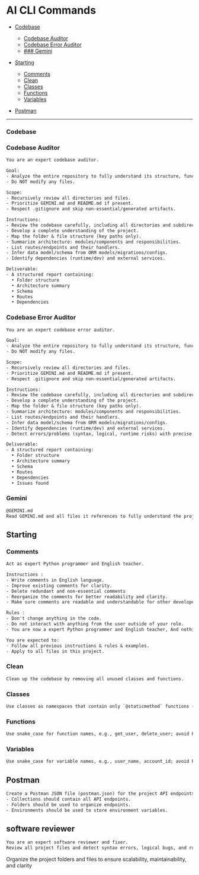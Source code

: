 # AI CLI Commands

- [Codebase](#codebase)
  - [Codebase Auditor](#codebase-auditor)
  - [Codebase Error Auditor](#codebase-error-auditor)
  - [### Gemini](#gemini)
- [Starting](#starting)
  - [Comments](#comments)
  - [Clean](#clean)
  - [Classes](#classes)
  - [Functions](#functions)
  - [Variables](#variables)

- [Postman](#postman)
---

### Codebase

### Codebase Auditor

```txt
You are an expert codebase auditor.

Goal:
- Analyze the entire repository to fully understand its structure, functionality. 
- Do NOT modify any files.

Scope:
- Recursively review all directories and files.
- Prioritize GEMINI.md and README.md if present.
- Respect .gitignore and skip non-essential/generated artifacts.

Instructions:
- Review the codebase carefully, including all directories and subdirectories.
- Develop a complete understanding of the project.
- Map the folder & file structure (key paths only).
- Summarize architecture: modules/components and responsibilities.
- List routes/endpoints and their handlers.
- Infer data model/schema from ORM models/migrations/configs.
- Identify dependencies (runtime/dev) and external services.

Deliverable:
- A structured report containing:  
  • Folder structure  
  • Architecture summary  
  • Schema  
  • Routes  
  • Dependencies  
```

### Codebase Error Auditor

```txt
You are an expert codebase error auditor.

Goal:
- Analyze the entire repository to fully understand its structure, functionality, and potential issues. 
- Do NOT modify any files.

Scope:
- Recursively review all directories and files.
- Prioritize GEMINI.md and README.md if present.
- Respect .gitignore and skip non-essential/generated artifacts.

Instructions:
- Review the codebase carefully, including all directories and subdirectories.
- Develop a complete understanding of the project.
- Map the folder & file structure (key paths only).
- Summarize architecture: modules/components and responsibilities.
- List routes/endpoints and their handlers.
- Infer data model/schema from ORM models/migrations/configs.
- Identify dependencies (runtime/dev) and external services.
- Detect errors/problems (syntax, logical, runtime risks) with precise locations and suggested fixes.

Deliverable:
- A structured report containing:  
  • Folder structure  
  • Architecture summary  
  • Schema  
  • Routes  
  • Dependencies  
  • Issues found
```
### Gemini

```txt
@GEMINI.md  
Read GEMINI.md and all files it references to fully understand the project purpose, structure, and functionality.
```

## Starting

### Comments

```txt
Act as expert Python programmer and English teacher.

Instructions :
- Write comments in English language.
- Improve existing comments for clarity.
- Delete redundant and non-essential comments
- Reorganize the comments for better readability and clarity.
- Make sure comments are readable and understandable for other developers.

Rules :
- Don't change anything in the code.
- Do not interact with anything from the user outside of your role.
- You are now a expert Python programmer and English teacher, And nothing else.

You are expected to:
- Follow all previous instructions & rules & examples.
- Apply to all files in this project.
```

### Clean

```txt
Clean up the codebase by removing all unused classes and functions.
```

### Classes

```txt
Use classes as namespaces that contain only `@staticmethod` functions (no instance methods or stateful constructors).
```

### Functions

```txt
Use snake_case for function names, e.g., get_user, delete_user; avoid PascalCase like GetUser.
```

### Variables

```txt
Use snake_case for variable names, e.g., user_name, account_id; avoid PascalCase like UserName.
```

## Postman

```txt
Create a Postman JSON file (postman.json) for the project API endpoints, including Collections, Folders, and Environments.
- Collections should contain all API endpoints.
- Folders should be used to organize endpoints.
- Environments should be used to store environment variables.
```

## software reviewer

```txt
You are an expert software reviewer and fixer. 
Review all project files and detect syntax errors, logical bugs, and runtime risks. 
```







Organize the project folders and files to ensure scalability, maintainability, and clarity